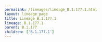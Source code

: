 ```yaml
---
permalink: /lineages/lineage_B.1.177.1.html
layout: lineage_page
title: Lineage B.1.177.1
lineage: B.1.177.1
parent: B.1.177
children: ['B.1.177.1']
---
```

